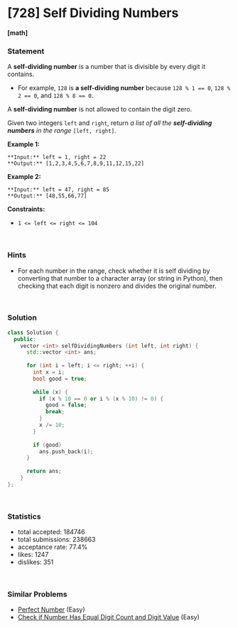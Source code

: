 # [728] Self Dividing Numbers

**[math]**

### Statement

A **self-dividing number** is a number that is divisible by every digit it contains.

* For example, `128` is **a self-dividing number** because `128 % 1 == 0`, `128 % 2 == 0`, and `128 % 8 == 0`.



A **self-dividing number** is not allowed to contain the digit zero.

Given two integers `left` and `right`, return *a list of all the **self-dividing numbers** in the range* `[left, right]`.


**Example 1:**

```
**Input:** left = 1, right = 22
**Output:** [1,2,3,4,5,6,7,8,9,11,12,15,22]

```
**Example 2:**

```
**Input:** left = 47, right = 85
**Output:** [48,55,66,77]

```

**Constraints:**
* `1 <= left <= right <= 104`


<br>

### Hints

- For each number in the range, check whether it is self dividing by converting that number to a character array (or string in Python), then checking that each digit is nonzero and divides the original number.

<br>

### Solution

```cpp
class Solution {
  public:
    vector <int> selfDividingNumbers (int left, int right) {
      std::vector <int> ans;
      
      for (int i = left; i <= right; ++i) {
        int x = i;
        bool good = true;
        
        while (x) {
          if (x % 10 == 0 or i % (x % 10) != 0) {
            good = false;
            break;
          }
          x /= 10;
        }
        
        if (good)
          ans.push_back(i);
      }
      
      return ans;
    }
};
```

<br>

### Statistics

- total accepted: 184746
- total submissions: 238663
- acceptance rate: 77.4%
- likes: 1247
- dislikes: 351

<br>

### Similar Problems

- [Perfect Number](https://leetcode.com/problems/perfect-number) (Easy)
- [Check if Number Has Equal Digit Count and Digit Value](https://leetcode.com/problems/check-if-number-has-equal-digit-count-and-digit-value) (Easy)
